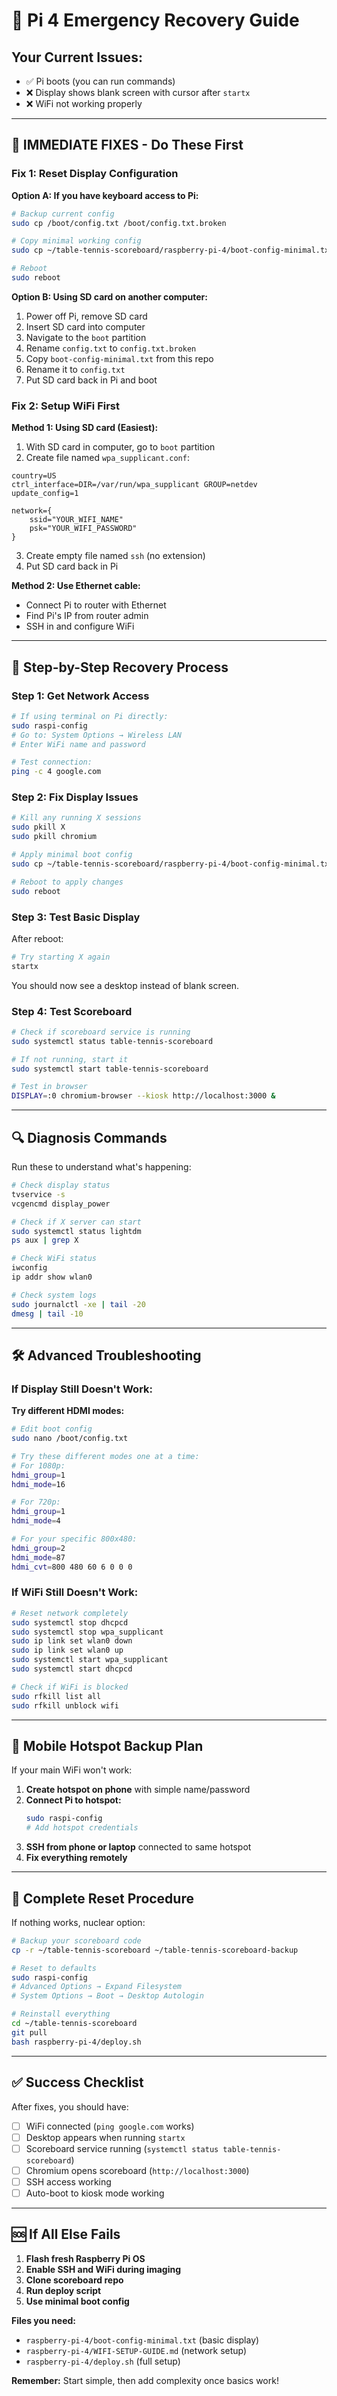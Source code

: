 # 🚨 Pi 4 Emergency Recovery Guide

## **Your Current Issues:**
- ✅ Pi boots (you can run commands)
- ❌ Display shows blank screen with cursor after `startx`
- ❌ WiFi not working properly

---

## 🔧 **IMMEDIATE FIXES - Do These First**

### **Fix 1: Reset Display Configuration**

**Option A: If you have keyboard access to Pi:**
```bash
# Backup current config
sudo cp /boot/config.txt /boot/config.txt.broken

# Copy minimal working config
sudo cp ~/table-tennis-scoreboard/raspberry-pi-4/boot-config-minimal.txt /boot/config.txt

# Reboot
sudo reboot
```

**Option B: Using SD card on another computer:**
1. Power off Pi, remove SD card
2. Insert SD card into computer
3. Navigate to the `boot` partition
4. Rename `config.txt` to `config.txt.broken`
5. Copy `boot-config-minimal.txt` from this repo
6. Rename it to `config.txt`
7. Put SD card back in Pi and boot

### **Fix 2: Setup WiFi First**

**Method 1: Using SD card (Easiest):**
1. With SD card in computer, go to `boot` partition
2. Create file named `wpa_supplicant.conf`:
```
country=US
ctrl_interface=DIR=/var/run/wpa_supplicant GROUP=netdev
update_config=1

network={
    ssid="YOUR_WIFI_NAME"
    psk="YOUR_WIFI_PASSWORD"
}
```
3. Create empty file named `ssh` (no extension)
4. Put SD card back in Pi

**Method 2: Use Ethernet cable:**
- Connect Pi to router with Ethernet
- Find Pi's IP from router admin
- SSH in and configure WiFi

---

## 🎯 **Step-by-Step Recovery Process**

### **Step 1: Get Network Access**
```bash
# If using terminal on Pi directly:
sudo raspi-config
# Go to: System Options → Wireless LAN
# Enter WiFi name and password

# Test connection:
ping -c 4 google.com
```

### **Step 2: Fix Display Issues**
```bash
# Kill any running X sessions
sudo pkill X
sudo pkill chromium

# Apply minimal boot config
sudo cp ~/table-tennis-scoreboard/raspberry-pi-4/boot-config-minimal.txt /boot/config.txt

# Reboot to apply changes
sudo reboot
```

### **Step 3: Test Basic Display**
After reboot:
```bash
# Try starting X again
startx
```
You should now see a desktop instead of blank screen.

### **Step 4: Test Scoreboard**
```bash
# Check if scoreboard service is running
sudo systemctl status table-tennis-scoreboard

# If not running, start it
sudo systemctl start table-tennis-scoreboard

# Test in browser
DISPLAY=:0 chromium-browser --kiosk http://localhost:3000 &
```

---

## 🔍 **Diagnosis Commands**

Run these to understand what's happening:

```bash
# Check display status
tvservice -s
vcgencmd display_power

# Check if X server can start
sudo systemctl status lightdm
ps aux | grep X

# Check WiFi status
iwconfig
ip addr show wlan0

# Check system logs
sudo journalctl -xe | tail -20
dmesg | tail -10
```

---

## 🛠 **Advanced Troubleshooting**

### **If Display Still Doesn't Work:**

**Try different HDMI modes:**
```bash
# Edit boot config
sudo nano /boot/config.txt

# Try these different modes one at a time:
# For 1080p:
hdmi_group=1
hdmi_mode=16

# For 720p:
hdmi_group=1
hdmi_mode=4

# For your specific 800x480:
hdmi_group=2
hdmi_mode=87
hdmi_cvt=800 480 60 6 0 0 0
```

### **If WiFi Still Doesn't Work:**

```bash
# Reset network completely
sudo systemctl stop dhcpcd
sudo systemctl stop wpa_supplicant
sudo ip link set wlan0 down
sudo ip link set wlan0 up
sudo systemctl start wpa_supplicant
sudo systemctl start dhcpcd

# Check if WiFi is blocked
sudo rfkill list all
sudo rfkill unblock wifi
```

---

## 📱 **Mobile Hotspot Backup Plan**

If your main WiFi won't work:

1. **Create hotspot on phone** with simple name/password
2. **Connect Pi to hotspot:**
   ```bash
   sudo raspi-config
   # Add hotspot credentials
   ```
3. **SSH from phone or laptop** connected to same hotspot
4. **Fix everything remotely**

---

## 🔄 **Complete Reset Procedure**

If nothing works, nuclear option:

```bash
# Backup your scoreboard code
cp -r ~/table-tennis-scoreboard ~/table-tennis-scoreboard-backup

# Reset to defaults
sudo raspi-config
# Advanced Options → Expand Filesystem
# System Options → Boot → Desktop Autologin

# Reinstall everything
cd ~/table-tennis-scoreboard
git pull
bash raspberry-pi-4/deploy.sh
```

---

## ✅ **Success Checklist**

After fixes, you should have:
- [ ] WiFi connected (`ping google.com` works)
- [ ] Desktop appears when running `startx`
- [ ] Scoreboard service running (`systemctl status table-tennis-scoreboard`)
- [ ] Chromium opens scoreboard (`http://localhost:3000`)
- [ ] SSH access working
- [ ] Auto-boot to kiosk mode working

---

## 🆘 **If All Else Fails**

1. **Flash fresh Raspberry Pi OS**
2. **Enable SSH and WiFi during imaging**
3. **Clone scoreboard repo**
4. **Run deploy script**
5. **Use minimal boot config**

**Files you need:**
- `raspberry-pi-4/boot-config-minimal.txt` (basic display)
- `raspberry-pi-4/WIFI-SETUP-GUIDE.md` (network setup)
- `raspberry-pi-4/deploy.sh` (full setup)

**Remember:** Start simple, then add complexity once basics work!